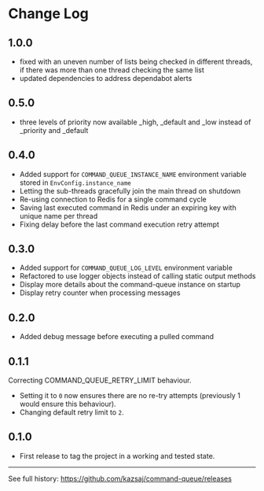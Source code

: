 # Change Log

## 1.0.0
- fixed with an uneven number of lists being checked in different threads, if there was more than one thread checking the same list
- updated dependencies to address dependabot alerts

## 0.5.0
- three levels of priority now available _high, _default and _low instead of _priority and _default

## 0.4.0
- Added support for `COMMAND_QUEUE_INSTANCE_NAME` environment variable stored in `EnvConfig.instance_name`
- Letting the sub-threads gracefully join the main thread on shutdown
- Re-using connection to Redis for a single command cycle
- Saving last executed command in Redis under an expiring key with unique name per thread
- Fixing delay before the last command execution retry attempt

## 0.3.0
- Added support for `COMMAND_QUEUE_LOG_LEVEL` environment variable
- Refactored to use logger objects instead of calling static output methods
- Display more details about the command-queue instance on startup
- Display retry counter when processing messages

## 0.2.0
- Added debug message before executing a pulled command

## 0.1.1
Correcting COMMAND_QUEUE_RETRY_LIMIT behaviour.
- Setting it to `0` now ensures there are no re-try attempts (previously 1 would ensure this behaviour).
- Changing default retry limit to `2`.

## 0.1.0
- First release to tag the project in a working and tested state.

---

See full history: https://github.com/kazsaj/command-queue/releases